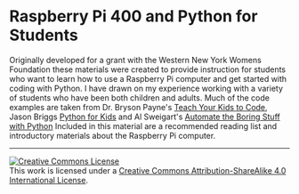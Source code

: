 # Raspberry Pi 400 and Python for Students

Originally developed for a grant with the Western New York Womens Foundation these materials were created to provide instruction for students who want to learn how to use a Raspberry Pi computer and get started with coding with Python. I have drawn on my experience working with a variety of students who have been both children and adults. Much of the code examples are taken from Dr. Bryson Payne's [Teach Your Kids to Code](http://teachyourkidstocode.com/), Jason Briggs [Python for Kids](https://nostarch.com/pythonforkids) and Al Sweigart's [Automate the Boring Stuff with Python](https://automatetheboringstuff.com/)
Included in this material are a recommended reading list and introductory materials about the Raspberry Pi computer. 
****
<a rel="license" href="http://creativecommons.org/licenses/by-sa/4.0/"><img alt="Creative Commons License" style="border-width:0" src="https://i.creativecommons.org/l/by-sa/4.0/88x31.png" /></a><br />This work is licensed under a <a rel="license" href="http://creativecommons.org/licenses/by-sa/4.0/">Creative Commons Attribution-ShareAlike 4.0 International License</a>.
